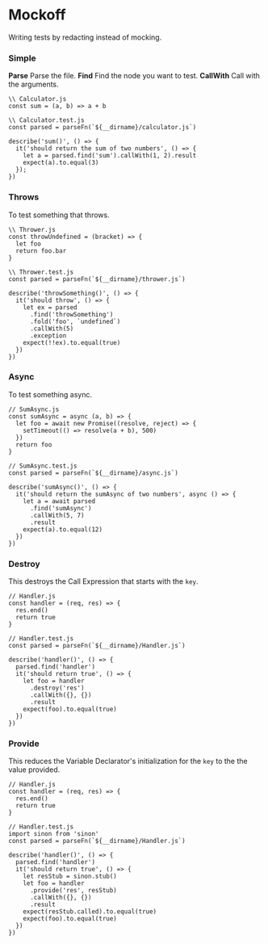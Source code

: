 

# Mockoff

Writing tests by redacting instead of mocking.

### Simple

**Parse** Parse the file.
**Find** Find the node you want to test.
**CallWith** Call with the arguments.

```
\\ Calculator.js
const sum = (a, b) => a + b

\\ Calculator.test.js
const parsed = parseFn(`${__dirname}/calculator.js`)

describe('sum()', () => {
  it('should return the sum of two numbers', () => {
    let a = parsed.find('sum').callWith(1, 2).result
    expect(a).to.equal(3)
  });
})
```

### Throws
To test something that throws.
```
\\ Thrower.js
const throwUndefined = (bracket) => {
  let foo
  return foo.bar
}

\\ Thrower.test.js
const parsed = parseFn(`${__dirname}/thrower.js`)

describe('throwSomething()', () => {
  it('should throw', () => {
    let ex = parsed
      .find('throwSomething')
      .fold('foo', `undefined`)
      .callWith(5)
      .exception
    expect(!!ex).to.equal(true)
  })
})
```

### Async
To test something async.
```
// SumAsync.js
const sumAsync = async (a, b) => {
  let foo = await new Promise((resolve, reject) => {
    setTimeout(() => resolve(a + b), 500)
  })
  return foo
}

// SumAsync.test.js
const parsed = parseFn(`${__dirname}/async.js`)

describe('sumAsync()', () => {
  it('should return the sumAsync of two numbers', async () => {
    let a = await parsed
      .find('sumAsync')
      .callWith(5, 7)
      .result
    expect(a).to.equal(12)
  })
})
```
### Destroy
This destroys the Call Expression that starts with the `key`.
```
// Handler.js
const handler = (req, res) => {
  res.end()
  return true
}

// Handler.test.js
const parsed = parseFn(`${__dirname}/Handler.js`)

describe('handler()', () => {
  parsed.find('handler')
  it('should return true', () => {
    let foo = handler
      .destroy('res')
      .callWith({}, {})
      .result
    expect(foo).to.equal(true)
  })
})
```
### Provide
This reduces the Variable Declarator's initialization for the `key` to the the value provided.

```
// Handler.js
const handler = (req, res) => {
  res.end()
  return true
}

// Handler.test.js
import sinon from 'sinon'
const parsed = parseFn(`${__dirname}/Handler.js`)

describe('handler()', () => {
  parsed.find('handler')
  it('should return true', () => {
    let resStub = sinon.stub()
    let foo = handler
      .provide('res', resStub)
      .callWith({}, {})
      .result
    expect(resStub.called).to.equal(true)
    expect(foo).to.equal(true)
  })
})
```
